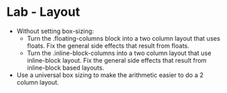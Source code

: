 # Lab - Layout

* Without setting box-sizing:
    * Turn the .floating-columns block into a two column layout that uses floats. Fix the general side effects that result from floats.
    * Turn the .inline-block-columns into a two column layout that use inline-block layout. Fix the general side effects that result from inline-block based layouts.
* Use a universal box sizing to make the arithmetic easier to do a 2 column layout.
